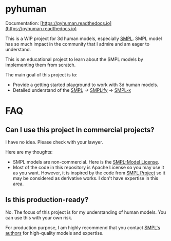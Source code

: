 # pyhuman

Documentation: [https://pyhuman.readthedocs.io](https://pyhuman.readthedocs.io)

This is a WIP project for 3d human models, especially [SMPL](http://smpl.is.tue.mpg.de/). SMPL model has so much impact in the community that I admire and am eager to understand.

This is an educational project to learn about the SMPL models by implementing them from scratch.

The main goal of this project is to:

- Provide a getting started playground to work with 3d human models.
- Detailed understand of the [SMPL](http://smpl.is.tue.mpg.de/) -> [SMPLify](http://smplify.is.tue.mpg.de/) -> [SMPL-x](https://smpl-x.is.tue.mpg.de/)

# FAQ

## **Can I use this project in commercial projects?**
I have no idea. Please check with your lawyer.

Here are my thoughts:

- SMPL models are non-commercial. Here is the [SMPL-Model License](http://smpl.is.tue.mpg.de/license_model).
- Most of the code in this repository is Apache License so you may use it as you want. However, it is inspired by the code from [SMPL Project](http://smpl.is.tue.mpg.de/) so it may be considered as derivative works. I don't have expertise in this area.

## **Is this production-ready?**
No. The focus of this project is for my understanding of human models. You can use this with your own risk.

For production purpose, I am highly recommend that you contact [SMPL's authors](http://smpl.is.tue.mpg.de/faq) for high-quality models and expertise.
